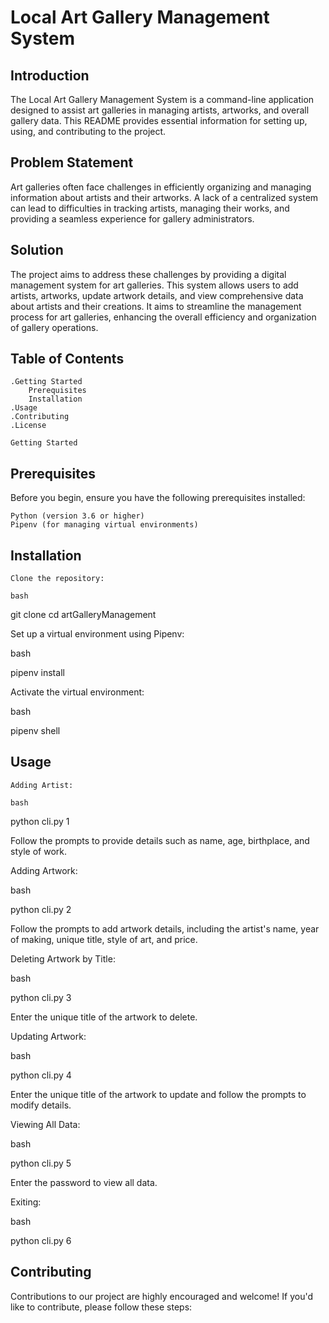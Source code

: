 # Local Art Gallery Management System 

## Introduction

The Local Art Gallery Management System is a command-line application designed to assist art galleries in managing artists, artworks, and overall gallery data. This README provides essential information for setting up, using, and contributing to the project.

## Problem Statement

Art galleries often face challenges in efficiently organizing and managing information about artists and their artworks. A lack of a centralized system can lead to difficulties in tracking artists, managing their works, and providing a seamless experience for gallery administrators.

## Solution

The project aims to address these challenges by providing a digital management system for art galleries. This system allows users to add artists, artworks, update artwork details, and view comprehensive data about artists and their creations. It aims to streamline the management process for art galleries, enhancing the overall efficiency and organization of gallery operations.

## Table of Contents

    .Getting Started
        Prerequisites
        Installation
    .Usage
    .Contributing
    .License

    Getting Started
## Prerequisites

Before you begin, ensure you have the following prerequisites installed:

    Python (version 3.6 or higher)
    Pipenv (for managing virtual environments)

## Installation

    Clone the repository:

    bash

git clone <repository-url>
cd artGalleryManagement

Set up a virtual environment using Pipenv:

bash

pipenv install

Activate the virtual environment:

bash

pipenv shell

## Usage

    Adding Artist:

    bash

python cli.py 1

Follow the prompts to provide details such as name, age, birthplace, and style of work.

Adding Artwork:

bash

python cli.py 2

Follow the prompts to add artwork details, including the artist's name, year of making, unique title, style of art, and price.

Deleting Artwork by Title:

bash

python cli.py 3

Enter the unique title of the artwork to delete.

Updating Artwork:

bash

python cli.py 4

Enter the unique title of the artwork to update and follow the prompts to modify details.

Viewing All Data:

bash

python cli.py 5

Enter the password to view all data.

Exiting:

bash

python cli.py 6

## Contributing

Contributions to our project are highly encouraged and welcome! If you'd like to contribute, please follow these steps: